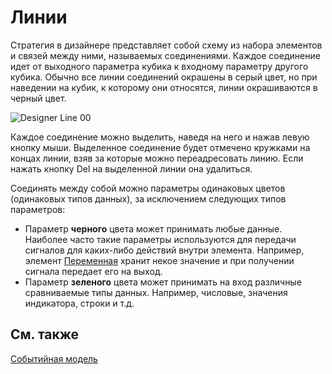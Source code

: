 # Линии

Стратегия в дизайнере представляет собой схему из набора элементов и связей между ними, называемых соединениями. Каждое соединение идет от выходного параметра кубика к входному параметру другого кубика. Обычно все линии соединений окрашены в серый цвет, но при наведении на кубик, к которому они относятся, линии окрашиваются в черный цвет.

![Designer Line 00](~/images/Designer_Line_00.png)

Каждое соединение можно выделить, наведя на него и нажав левую кнопку мыши. Выделенное соединение будет отмечено кружками на концах линии, взяв за которые можно переадресовать линию. Если нажать кнопку Del на выделенной линии она удалиться.

Соединять между собой можно параметры одинаковых цветов (одинаковых типов данных), за исключением следующих типов параметров:

- Параметр **черного** цвета может принимать любые данные. Наиболее часто такие параметры используются для передачи сигналов для каких\-либо действий внутри элемента. Например, элемент [Переменная](Designer_Variable.md) хранит некое значение и при получении сигнала передает его на выход.
- Параметр **зеленого** цвета может принимать на вход различные сравниваемые типы данных. Например, числовые, значения индикатора, строки и т.д.

## См. также

[Событийная модель](Designer_Event_model.md)
